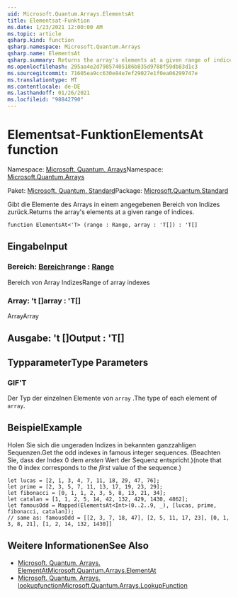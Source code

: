 ```yaml
---
uid: Microsoft.Quantum.Arrays.ElementsAt
title: Elementsat-Funktion
ms.date: 1/23/2021 12:00:00 AM
ms.topic: article
qsharp.kind: function
qsharp.namespace: Microsoft.Quantum.Arrays
qsharp.name: ElementsAt
qsharp.summary: Returns the array's elements at a given range of indices.
ms.openlocfilehash: 295aa4e2d79857405186b835d9788f59db83d1c3
ms.sourcegitcommit: 71605ea9cc630e84e7ef29027e1f0ea06299747e
ms.translationtype: MT
ms.contentlocale: de-DE
ms.lasthandoff: 01/26/2021
ms.locfileid: "98842790"
---
```

# <a name="elementsat-function"></a><span data-ttu-id="bb71c-102">Elementsat-Funktion</span><span class="sxs-lookup"><span data-stu-id="bb71c-102">ElementsAt function</span></span>

<span data-ttu-id="bb71c-103">Namespace: [Microsoft. Quantum. Arrays](xref:Microsoft.Quantum.Arrays)</span><span class="sxs-lookup"><span data-stu-id="bb71c-103">Namespace: [Microsoft.Quantum.Arrays](xref:Microsoft.Quantum.Arrays)</span></span>

<span data-ttu-id="bb71c-104">Paket: [Microsoft. Quantum. Standard](https://nuget.org/packages/Microsoft.Quantum.Standard)</span><span class="sxs-lookup"><span data-stu-id="bb71c-104">Package: [Microsoft.Quantum.Standard](https://nuget.org/packages/Microsoft.Quantum.Standard)</span></span>


<span data-ttu-id="bb71c-105">Gibt die Elemente des Arrays in einem angegebenen Bereich von Indizes zurück.</span><span class="sxs-lookup"><span data-stu-id="bb71c-105">Returns the array's elements at a given range of indices.</span></span>

```qsharp
function ElementsAt<'T> (range : Range, array : 'T[]) : 'T[]
```


## <a name="input"></a><span data-ttu-id="bb71c-106">Eingabe</span><span class="sxs-lookup"><span data-stu-id="bb71c-106">Input</span></span>

### <a name="range--range"></a><span data-ttu-id="bb71c-107">Bereich: [Bereich](xref:microsoft.quantum.lang-ref.range)</span><span class="sxs-lookup"><span data-stu-id="bb71c-107">range : [Range](xref:microsoft.quantum.lang-ref.range)</span></span>

<span data-ttu-id="bb71c-108">Bereich von Array Indizes</span><span class="sxs-lookup"><span data-stu-id="bb71c-108">Range of array indexes</span></span>


### <a name="array--t"></a><span data-ttu-id="bb71c-109">Array: 't []</span><span class="sxs-lookup"><span data-stu-id="bb71c-109">array : 'T[]</span></span>

<span data-ttu-id="bb71c-110">Array</span><span class="sxs-lookup"><span data-stu-id="bb71c-110">Array</span></span>



## <a name="output--t"></a><span data-ttu-id="bb71c-111">Ausgabe: 't []</span><span class="sxs-lookup"><span data-stu-id="bb71c-111">Output : 'T[]</span></span>



## <a name="type-parameters"></a><span data-ttu-id="bb71c-112">Typparameter</span><span class="sxs-lookup"><span data-stu-id="bb71c-112">Type Parameters</span></span>

### <a name="t"></a><span data-ttu-id="bb71c-113">GIF</span><span class="sxs-lookup"><span data-stu-id="bb71c-113">'T</span></span>

<span data-ttu-id="bb71c-114">Der Typ der einzelnen Elemente von `array` .</span><span class="sxs-lookup"><span data-stu-id="bb71c-114">The type of each element of `array`.</span></span>

## <a name="example"></a><span data-ttu-id="bb71c-115">Beispiel</span><span class="sxs-lookup"><span data-stu-id="bb71c-115">Example</span></span>

<span data-ttu-id="bb71c-116">Holen Sie sich die ungeraden Indizes in bekannten ganzzahligen Sequenzen.</span><span class="sxs-lookup"><span data-stu-id="bb71c-116">Get the odd indexes in famous integer sequences.</span></span> <span data-ttu-id="bb71c-117">(Beachten Sie, dass der Index 0 dem _ersten_ Wert der Sequenz entspricht.)</span><span class="sxs-lookup"><span data-stu-id="bb71c-117">(note that the 0 index corresponds to the _first_ value of the sequence.)</span></span>

```qsharp
let lucas = [2, 1, 3, 4, 7, 11, 18, 29, 47, 76];
let prime = [2, 3, 5, 7, 11, 13, 17, 19, 23, 29];
let fibonacci = [0, 1, 1, 2, 3, 5, 8, 13, 21, 34];
let catalan = [1, 1, 2, 5, 14, 42, 132, 429, 1430, 4862];
let famousOdd = Mapped(ElementsAt<Int>(0..2..9, _), [lucas, prime, fibonacci, catalan]);
// same as: famousOdd = [[2, 3, 7, 18, 47], [2, 5, 11, 17, 23], [0, 1, 3, 8, 21], [1, 2, 14, 132, 1430]]
```

## <a name="see-also"></a><span data-ttu-id="bb71c-118">Weitere Informationen</span><span class="sxs-lookup"><span data-stu-id="bb71c-118">See Also</span></span>

- [<span data-ttu-id="bb71c-119">Microsoft. Quantum. Arrays. ElementAt</span><span class="sxs-lookup"><span data-stu-id="bb71c-119">Microsoft.Quantum.Arrays.ElementAt</span></span>](xref:Microsoft.Quantum.Arrays.ElementAt)
- [<span data-ttu-id="bb71c-120">Microsoft. Quantum. Arrays. lookupfunction</span><span class="sxs-lookup"><span data-stu-id="bb71c-120">Microsoft.Quantum.Arrays.LookupFunction</span></span>](xref:Microsoft.Quantum.Arrays.LookupFunction)